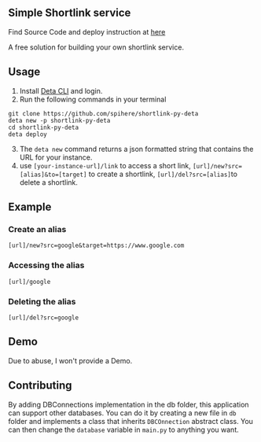 ## Simple Shortlink service

Find Source Code and deploy instruction at [here](https://github.com/spihere/shortlink-py-deta)

A free solution for building your own shortlink service.

## Usage
1. Install [Deta CLI](https://docs.deta.sh/docs/home/#deta-cli) and login.
2. Run the following commands in your terminal
```shell
git clone https://github.com/spihere/shortlink-py-deta
deta new -p shortlink-py-deta
cd shortlink-py-deta
deta deploy
```
3. The `deta new` command returns a json formatted string that contains the URL for your instance.
4. use `[your-instance-url]/link` to access a short link, `[url]/new?src=[alias]&to=[target]` to create a shortlink, `[url]/del?src=[alias]`to delete a shortlink.

## Example

### Create an alias
```shell
[url]/new?src=google&target=https://www.google.com
```

### Accessing the alias
```shell
[url]/google
```

### Deleting the alias
```shell
[url]/del?src=google
```

## Demo

Due to abuse, I won't provide a Demo.


## Contributing

By adding DBConnections implementation in the db folder, this application can support other databases.
You can do it by creating a new file in `db` folder and implements a class that inherits `DBCOnnection` abstract class.
You can then change the `database` variable in `main.py` to anything you want.
